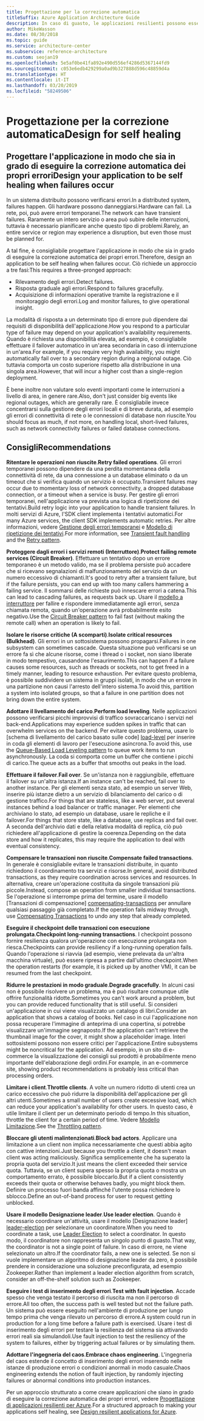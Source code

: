 ```yaml
---
title: Progettazione per la correzione automatica
titleSuffix: Azure Application Architecture Guide
description: In caso di guasto, le applicazioni resilienti possono essere ripristinate senza alcun intervento manuale.
author: MikeWasson
ms.date: 08/30/2018
ms.topic: guide
ms.service: architecture-center
ms.subservice: reference-architecture
ms.custom: seojan19
ms.openlocfilehash: 5e5af0be41fa892e490d556ef4286d5367144fd9
ms.sourcegitcommit: c053e6edb429299a0ad9b327888d596c48859d4a
ms.translationtype: HT
ms.contentlocale: it-IT
ms.lasthandoff: 03/20/2019
ms.locfileid: "58249506"
---
```

# <a name="design-for-self-healing"></a><span data-ttu-id="df108-103">Progettazione per la correzione automatica</span><span class="sxs-lookup"><span data-stu-id="df108-103">Design for self healing</span></span>

## <a name="design-your-application-to-be-self-healing-when-failures-occur"></a><span data-ttu-id="df108-104">Progettare l'applicazione in modo che sia in grado di eseguire la correzione automatica dei propri errori</span><span class="sxs-lookup"><span data-stu-id="df108-104">Design your application to be self healing when failures occur</span></span>

<span data-ttu-id="df108-105">In un sistema distribuito possono verificarsi errori.</span><span class="sxs-lookup"><span data-stu-id="df108-105">In a distributed system, failures happen.</span></span> <span data-ttu-id="df108-106">Gli hardware possono danneggiarsi.</span><span class="sxs-lookup"><span data-stu-id="df108-106">Hardware can fail.</span></span> <span data-ttu-id="df108-107">La rete, poi, può avere errori temporanei.</span><span class="sxs-lookup"><span data-stu-id="df108-107">The network can have transient failures.</span></span> <span data-ttu-id="df108-108">Raramente un intero servizio o area può subire delle interruzioni, tuttavia è necessario pianificare anche questo tipo di problemi.</span><span class="sxs-lookup"><span data-stu-id="df108-108">Rarely, an entire service or region may experience a disruption, but even those must be planned for.</span></span>

<span data-ttu-id="df108-109">A tal fine, è consigliabile progettare l'applicazione in modo che sia in grado di eseguire la correzione automatica dei propri errori.</span><span class="sxs-lookup"><span data-stu-id="df108-109">Therefore, design an application to be self healing when failures occur.</span></span> <span data-ttu-id="df108-110">Ciò richiede un approccio a tre fasi:</span><span class="sxs-lookup"><span data-stu-id="df108-110">This requires a three-pronged approach:</span></span>

- <span data-ttu-id="df108-111">Rilevamento degli errori.</span><span class="sxs-lookup"><span data-stu-id="df108-111">Detect failures.</span></span>
- <span data-ttu-id="df108-112">Risposta graduale agli errori.</span><span class="sxs-lookup"><span data-stu-id="df108-112">Respond to failures gracefully.</span></span>
- <span data-ttu-id="df108-113">Acquisizione di informazioni operative tramite la registrazione e il monitoraggio degli errori.</span><span class="sxs-lookup"><span data-stu-id="df108-113">Log and monitor failures, to give operational insight.</span></span>

<span data-ttu-id="df108-114">La modalità di risposta a un determinato tipo di errore può dipendere dai requisiti di disponibilità dell'applicazione.</span><span class="sxs-lookup"><span data-stu-id="df108-114">How you respond to a particular type of failure may depend on your application's availability requirements.</span></span> <span data-ttu-id="df108-115">Quando è richiesta una disponibilità elevata, ad esempio, è consigliabile effettuare il failover automatico in un'area secondaria in caso di interruzione in un'area.</span><span class="sxs-lookup"><span data-stu-id="df108-115">For example, if you require very high availability, you might automatically fail over to a secondary region during a regional outage.</span></span> <span data-ttu-id="df108-116">Ciò tuttavia comporta un costo superiore rispetto alla distribuzione in una singola area.</span><span class="sxs-lookup"><span data-stu-id="df108-116">However, that will incur a higher cost than a single-region deployment.</span></span>

<span data-ttu-id="df108-117">È bene inoltre non valutare solo eventi importanti come le interruzioni a livello di area, in genere rare.</span><span class="sxs-lookup"><span data-stu-id="df108-117">Also, don't just consider big events like regional outages, which are generally rare.</span></span> <span data-ttu-id="df108-118">È consigliabile invece concentrarsi sulla gestione degli errori locali e di breve durata, ad esempio gli errori di connettività di rete o le connessioni di database non riuscite.</span><span class="sxs-lookup"><span data-stu-id="df108-118">You should focus as much, if not more, on handling local, short-lived failures, such as network connectivity failures or failed database connections.</span></span>

## <a name="recommendations"></a><span data-ttu-id="df108-119">Consigli</span><span class="sxs-lookup"><span data-stu-id="df108-119">Recommendations</span></span>

<span data-ttu-id="df108-120">**Ritentare le operazioni non riuscite**.</span><span class="sxs-lookup"><span data-stu-id="df108-120">**Retry failed operations**.</span></span> <span data-ttu-id="df108-121">Gli errori temporanei possono dipendere da una perdita momentanea della connettività di rete, da una connessione a un database eliminato o da un timeout che si verifica quando un servizio è occupato.</span><span class="sxs-lookup"><span data-stu-id="df108-121">Transient failures may occur due to momentary loss of network connectivity, a dropped database connection, or a timeout when a service is busy.</span></span> <span data-ttu-id="df108-122">Per gestire gli errori temporanei, nell'applicazione va prevista una logica di ripetizione dei tentativi.</span><span class="sxs-lookup"><span data-stu-id="df108-122">Build retry logic into your application to handle transient failures.</span></span> <span data-ttu-id="df108-123">In molti servizi di Azure, l'SDK client implementa i tentativi automatici.</span><span class="sxs-lookup"><span data-stu-id="df108-123">For many Azure services, the client SDK implements automatic retries.</span></span> <span data-ttu-id="df108-124">Per altre informazioni, vedere [Gestione degli errori temporanei][transient-fault-handling] e [Modello di ripetizione dei tentativi][retry].</span><span class="sxs-lookup"><span data-stu-id="df108-124">For more information, see [Transient fault handling][transient-fault-handling] and the [Retry pattern][retry].</span></span>

<span data-ttu-id="df108-125">**Proteggere dagli errori i servizi remoti (Interruttore)**.</span><span class="sxs-lookup"><span data-stu-id="df108-125">**Protect failing remote services (Circuit Breaker)**.</span></span> <span data-ttu-id="df108-126">Effettuare un tentativo dopo un errore temporaneo è un metodo valido, ma se il problema persiste può accadere che si ricevano segnalazioni di malfunzionamento del servizio da un numero eccessivo di chiamanti.</span><span class="sxs-lookup"><span data-stu-id="df108-126">It's good to retry after a transient failure, but if the failure persists, you can end up with too many callers hammering a failing service.</span></span> <span data-ttu-id="df108-127">Il sommarsi delle richieste può innescare errori a catena.</span><span class="sxs-lookup"><span data-stu-id="df108-127">This can lead to cascading failures, as requests back up.</span></span> <span data-ttu-id="df108-128">Usare il [modello a interruttore][circuit-breaker] per fallire e rispondere immediatamente agli errori, senza chiamata remota, quando un'operazione avrà probabilmente esito negativo.</span><span class="sxs-lookup"><span data-stu-id="df108-128">Use the [Circuit Breaker pattern][circuit-breaker] to fail fast (without making the remote call) when an operation is likely to fail.</span></span>

<span data-ttu-id="df108-129">**Isolare le risorse critiche (A scomparti)**.</span><span class="sxs-lookup"><span data-stu-id="df108-129">**Isolate critical resources (Bulkhead)**.</span></span> <span data-ttu-id="df108-130">Gli errori in un sottosistema possono propagarsi.</span><span class="sxs-lookup"><span data-stu-id="df108-130">Failures in one subsystem can sometimes cascade.</span></span> <span data-ttu-id="df108-131">Questa situazione può verificarsi se un errore fa sì che alcune risorse, come i thread o i socket, non siano liberate in modo tempestivo, causandone l'esaurimento.</span><span class="sxs-lookup"><span data-stu-id="df108-131">This can happen if a failure causes some resources, such as threads or sockets, not to get freed in a timely manner, leading to resource exhaustion.</span></span> <span data-ttu-id="df108-132">Per evitare questo problema, è possibile suddividere un sistema in gruppi isolati, in modo che un errore in una partizione non causi l'arresto dell'intero sistema.</span><span class="sxs-lookup"><span data-stu-id="df108-132">To avoid this, partition a system into isolated groups, so that a failure in one partition does not bring down the entire system.</span></span>

<span data-ttu-id="df108-133">**Adottare il livellamento del carico**.</span><span class="sxs-lookup"><span data-stu-id="df108-133">**Perform load leveling**.</span></span> <span data-ttu-id="df108-134">Nelle applicazioni possono verificarsi picchi improvvisi di traffico sovraccaricano i servizi nel back-end.</span><span class="sxs-lookup"><span data-stu-id="df108-134">Applications may experience sudden spikes in traffic that can overwhelm services on the backend.</span></span> <span data-ttu-id="df108-135">Per evitare questo problema, usare lo [schema di livellamento del carico basato sulle code] [load-level] per inserire in coda gli elementi di lavoro per l'esecuzione asincrona.</span><span class="sxs-lookup"><span data-stu-id="df108-135">To avoid this, use the [Queue-Based Load Leveling pattern][load-level] to queue work items to run asynchronously.</span></span> <span data-ttu-id="df108-136">La coda si comporta come un buffer che contiene i picchi di carico.</span><span class="sxs-lookup"><span data-stu-id="df108-136">The queue acts as a buffer that smooths out peaks in the load.</span></span>

<span data-ttu-id="df108-137">**Effettuare il failover**.</span><span class="sxs-lookup"><span data-stu-id="df108-137">**Fail over**.</span></span> <span data-ttu-id="df108-138">Se un'istanza non è raggiungibile, effettuare il failover su un'altra istanza.</span><span class="sxs-lookup"><span data-stu-id="df108-138">If an instance can't be reached, fail over to another instance.</span></span> <span data-ttu-id="df108-139">Per gli elementi senza stato, ad esempio un server Web, inserire più istanze dietro a un servizio di bilanciamento del carico o di gestione traffico.</span><span class="sxs-lookup"><span data-stu-id="df108-139">For things that are stateless, like a web server, put several instances behind a load balancer or traffic manager.</span></span> <span data-ttu-id="df108-140">Per elementi che archiviano lo stato, ad esempio un database, usare le repliche e il failover.</span><span class="sxs-lookup"><span data-stu-id="df108-140">For things that store state, like a database, use replicas and fail over.</span></span> <span data-ttu-id="df108-141">A seconda dell'archivio dati e della relativa modalità di replica, ciò può richiedere all'applicazione di gestire la coerenza.</span><span class="sxs-lookup"><span data-stu-id="df108-141">Depending on the data store and how it replicates, this may require the application to deal with eventual consistency.</span></span>

<span data-ttu-id="df108-142">**Compensare le transazioni non riuscite**.</span><span class="sxs-lookup"><span data-stu-id="df108-142">**Compensate failed transactions**.</span></span> <span data-ttu-id="df108-143">In generale è consigliabile evitare le transazioni distribuite, in quanto richiedono il coordinamento tra servizi e risorse.</span><span class="sxs-lookup"><span data-stu-id="df108-143">In general, avoid distributed transactions, as they require coordination across services and resources.</span></span> <span data-ttu-id="df108-144">In alternativa, creare un'operazione costituita da singole transazioni più piccole.</span><span class="sxs-lookup"><span data-stu-id="df108-144">Instead, compose an operation from smaller individual transactions.</span></span> <span data-ttu-id="df108-145">Se l'operazione si interrompe prima del termine, usare il modello [Transazioni di compensazione] [ compensating-transactions] per annullare qualsiasi passaggio già completato.</span><span class="sxs-lookup"><span data-stu-id="df108-145">If the operation fails midway through, use [Compensating Transactions][compensating-transactions] to undo any step that already completed.</span></span>

<span data-ttu-id="df108-146">**Eseguire il checkpoint delle transazioni con esecuzione prolungata**.</span><span class="sxs-lookup"><span data-stu-id="df108-146">**Checkpoint long-running transactions**.</span></span> <span data-ttu-id="df108-147">I checkpoint possono fornire resilienza qualora un'operazione con esecuzione prolungata non riesca.</span><span class="sxs-lookup"><span data-stu-id="df108-147">Checkpoints can provide resiliency if a long-running operation fails.</span></span> <span data-ttu-id="df108-148">Quando l'operazione si riavvia (ad esempio, viene prelevata da un'altra macchina virtuale), può essere ripresa a partire dall'ultimo checkpoint.</span><span class="sxs-lookup"><span data-stu-id="df108-148">When the operation restarts (for example, it is picked up by another VM), it can be resumed from the last checkpoint.</span></span>

<span data-ttu-id="df108-149">**Ridurre le prestazioni in modo graduale**.</span><span class="sxs-lookup"><span data-stu-id="df108-149">**Degrade gracefully**.</span></span> <span data-ttu-id="df108-150">In alcuni casi non è possibile risolvere un problema, ma è può risultare comunque utile offrire funzionalità ridotte.</span><span class="sxs-lookup"><span data-stu-id="df108-150">Sometimes you can't work around a problem, but you can provide reduced functionality that is still useful.</span></span> <span data-ttu-id="df108-151">Si consideri un'applicazione in cui viene visualizzato un catalogo di libri.</span><span class="sxs-lookup"><span data-stu-id="df108-151">Consider an application that shows a catalog of books.</span></span> <span data-ttu-id="df108-152">Nel caso in cui l'applicazione non possa recuperare l'immagine di anteprima di una copertina, si potrebbe visualizzare un'immagine segnaposto.</span><span class="sxs-lookup"><span data-stu-id="df108-152">If the application can't retrieve the thumbnail image for the cover, it might show a placeholder image.</span></span> <span data-ttu-id="df108-153">Interi sottosistemi possono non essere critici per l'applicazione.</span><span class="sxs-lookup"><span data-stu-id="df108-153">Entire subsystems might be noncritical for the application.</span></span> <span data-ttu-id="df108-154">Ad esempio, in un sito di e-commerce la visualizzazione dei consigli sui prodotti è probabilmente meno importante dell'elaborazione degli ordini.</span><span class="sxs-lookup"><span data-stu-id="df108-154">For example, in an e-commerce site, showing product recommendations is probably less critical than processing orders.</span></span>

<span data-ttu-id="df108-155">**Limitare i client**.</span><span class="sxs-lookup"><span data-stu-id="df108-155">**Throttle clients**.</span></span> <span data-ttu-id="df108-156">A volte un numero ridotto di utenti crea un carico eccessivo che può ridurre la disponibilità dell'applicazione per gli altri utenti.</span><span class="sxs-lookup"><span data-stu-id="df108-156">Sometimes a small number of users create excessive load, which can reduce your application's availability for other users.</span></span> <span data-ttu-id="df108-157">In questo caso, è utile limitare il client per un determinato periodo di tempo.</span><span class="sxs-lookup"><span data-stu-id="df108-157">In this situation, throttle the client for a certain period of time.</span></span> <span data-ttu-id="df108-158">Vedere [Modello Limitazione][throttle].</span><span class="sxs-lookup"><span data-stu-id="df108-158">See the [Throttling pattern][throttle].</span></span>

<span data-ttu-id="df108-159">**Bloccare gli utenti malintenzionati**.</span><span class="sxs-lookup"><span data-stu-id="df108-159">**Block bad actors**.</span></span> <span data-ttu-id="df108-160">Applicare una limitazione a un client non implica necessariamente che questi abbia agito con cattive intenzioni.</span><span class="sxs-lookup"><span data-stu-id="df108-160">Just because you throttle a client, it doesn't mean client was acting maliciously.</span></span> <span data-ttu-id="df108-161">Significa semplicemente che ha superato la propria quota del servizio.</span><span class="sxs-lookup"><span data-stu-id="df108-161">It just means the client exceeded their service quota.</span></span> <span data-ttu-id="df108-162">Tuttavia, se un client supera spesso la propria quota o mostra un comportamento errato, è possibile bloccarlo.</span><span class="sxs-lookup"><span data-stu-id="df108-162">But if a client consistently exceeds their quota or otherwise behaves badly, you might block them.</span></span> <span data-ttu-id="df108-163">Definire un processo fuori banda affinché l'utente possa richiedere lo sblocco.</span><span class="sxs-lookup"><span data-stu-id="df108-163">Define an out-of-band process for user to request getting unblocked.</span></span>

<span data-ttu-id="df108-164">**Usare il modello Designazione leader**.</span><span class="sxs-lookup"><span data-stu-id="df108-164">**Use leader election**.</span></span> <span data-ttu-id="df108-165">Quando è necessario coordinare un'attività, usare il modello [Designazione leader] [ leader-election] per selezionare un coordinatore.</span><span class="sxs-lookup"><span data-stu-id="df108-165">When you need to coordinate a task, use [Leader Election][leader-election] to select a coordinator.</span></span> <span data-ttu-id="df108-166">In questo modo, il coordinatore non rappresenta un singolo punto di guasto.</span><span class="sxs-lookup"><span data-stu-id="df108-166">That way, the coordinator is not a single point of failure.</span></span> <span data-ttu-id="df108-167">In caso di errore, ne viene selezionato un altro.</span><span class="sxs-lookup"><span data-stu-id="df108-167">If the coordinator fails, a new one is selected.</span></span> <span data-ttu-id="df108-168">Se non si vuole implementare un algoritmo di designazione leader da zero, è possibile prendere in considerazione una soluzione preconfigurata, ad esempio Zookeeper.</span><span class="sxs-lookup"><span data-stu-id="df108-168">Rather than implement a leader election algorithm from scratch, consider an off-the-shelf solution such as Zookeeper.</span></span>

<span data-ttu-id="df108-169">**Eseguire i test di inserimento degli errori**.</span><span class="sxs-lookup"><span data-stu-id="df108-169">**Test with fault injection**.</span></span> <span data-ttu-id="df108-170">Accade spesso che venga testato il percorso di riuscita ma non il percorso di errore.</span><span class="sxs-lookup"><span data-stu-id="df108-170">All too often, the success path is well tested but not the failure path.</span></span> <span data-ttu-id="df108-171">Un sistema può essere eseguito nell'ambiente di produzione per lungo tempo prima che venga rilevato un percorso di errore.</span><span class="sxs-lookup"><span data-stu-id="df108-171">A system could run in production for a long time before a failure path is exercised.</span></span> <span data-ttu-id="df108-172">Usare i test di inserimento degli errori per testare la resilienza del sistema sia attivando errori reali sia simulandoli.</span><span class="sxs-lookup"><span data-stu-id="df108-172">Use fault injection to test the resiliency of the system to failures, either by triggering actual failures or by simulating them.</span></span>

<span data-ttu-id="df108-173">**Adottare l'ingegneria del caos**.</span><span class="sxs-lookup"><span data-stu-id="df108-173">**Embrace chaos engineering**.</span></span> <span data-ttu-id="df108-174">L'ingegneria del caos estende il concetto di inserimento degli errori inserendo nelle istanze di produzione errori o condizioni anormali in modo casuale.</span><span class="sxs-lookup"><span data-stu-id="df108-174">Chaos engineering extends the notion of fault injection, by randomly injecting failures or abnormal conditions into production instances.</span></span>

<span data-ttu-id="df108-175">Per un approccio strutturato a come creare applicazioni che siano in grado di eseguire la correzione automatica dei propri errori, vedere [Progettazione di applicazioni resilienti per Azure][resiliency-overview].</span><span class="sxs-lookup"><span data-stu-id="df108-175">For a structured approach to making your applications self healing, see [Design resilient applications for Azure][resiliency-overview].</span></span>

<!-- links -->

[circuit-breaker]: ../../patterns/circuit-breaker.md
[compensating-transactions]: ../../patterns/compensating-transaction.md
[leader-election]: ../../patterns/leader-election.md
[load-level]: ../../patterns/queue-based-load-leveling.md
[resiliency-overview]: ../../resiliency/index.md
[retry]: ../../patterns/retry.md
[throttle]: ../../patterns/throttling.md
[transient-fault-handling]: ../../best-practices/transient-faults.md
